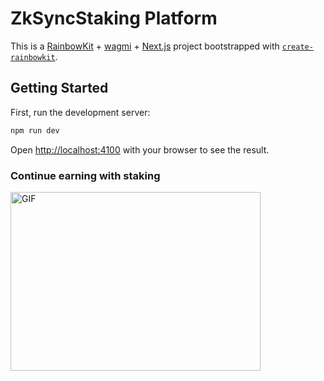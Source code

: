 # ZkSyncStaking Platform

This is a [RainbowKit](https://rainbowkit.com) + [wagmi](https://wagmi.sh) + [Next.js](https://nextjs.org/) project bootstrapped with [`create-rainbowkit`](/packages/create-rainbowkit).

## Getting Started

First, run the development server:

```bash
npm run dev
```

Open [http://localhost:4100](http://localhost:4100) with your browser to see the result.

### Continue earning with staking

<img align="left" style="display:flex" alt="GIF" src="https://camo.githubusercontent.com/25bd2279a3574e5ac7249c3b8e3fd2f68afcdbc2746fda1ed21af1b159a3edc7/68747470733a2f2f6d69726f2e6d656469756d2e636f6d2f6d61782f313336302f312a564f4e39674854727a65485a624866587371667a45412e676966" width="400" height="286" />
